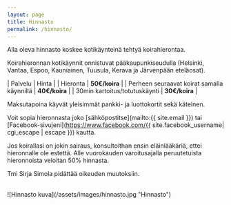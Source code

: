 ```yaml
---
layout: page
title: Hinnasto
permalink: /hinnasto/
---
```


Alla oleva hinnasto koskee kotikäynteinä tehtyä koirahierontaa.

Koirahieronnan kotikäynnit onnistuvat pääkaupunkiseudulla (Helsinki, Vantaa, Espoo, Kauniainen, Tuusula, Kerava ja Järvenpään eteläosat). 

| Palvelu | Hinta |
| Hieronta | **50€/koira** |
| Perheen seuraavat koirat samalla käynnillä | **40€/koira** |
| 30min kartoitus/totutuskäynti | **30€/koira** |

Maksutapoina käyvät yleisimmät pankki- ja luottokortit sekä käteinen.

Voit sopia hieronnasta joko [sähköpostitse](mailto:{{ site.email }}) tai [Facebook-sivujeni](https://www.facebook.com/{{ site.facebook_username| cgi_escape | escape }}) kautta.

Jos koirallasi on jokin sairaus, konsultoithan ensin eläinlääkäriä, ettei hieronnalle ole estettä. Alle vuorokauden varoitusajalla peruutetuista hieronnoista veloitan 50% hinnasta. 

Tmi Sirja Simola pidättää oikeuden muutoksiin.

<br/>
![Hinnasto kuva](/assets/images/hinnasto.jpg "Hinnasto")